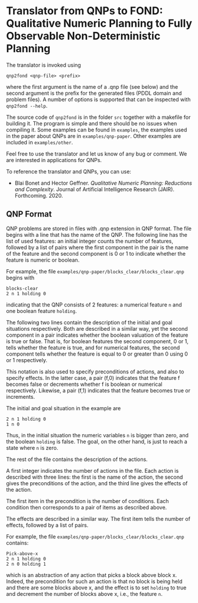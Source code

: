# Translator from QNPs to FOND: Qualitative Numeric Planning to Fully Observable Non-Deterministic Planning

The translator is invoked using

```
qnp2fond <qnp-file> <prefix>
```

where the first argument is the name of a .qnp file (see below)
and the second argument is the prefix for the generated files 
(PDDL domain and problem files). A number of options is supported 
that can be inspected with ``qnp2fond --help``.

The source code of ``qnp2fond`` is in the folder ``src`` together with a makefile for building it.
The program is simple and there should be no issues when compiling it. Some examples can be
found in ``examples``, the examples used in the paper about QNPs are in ``examples/qnp-paper``.
Other examples are included in ``examples/other``.

Feel free to use the translator and let us know of any bug or comment.
We are interested in applications for QNPs.

To reference the translator and QNPs, you can use:

- Blai Bonet and Hector Geffner. *Qualitative Numeric Planning: Reductions and Complexity*. Journal of Artificial Intelligence Research (JAIR). Forthcoming. 2020.


## QNP Format

QNP problems are stored in files with .qnp extension in QNP format.
The file begins with a line that has the name of the QNP. The
following line has the list of used features: an initial integer
counts the number of features, followed by a list of pairs
where the first component in the pair is the name of the feature and the
second component is 0 or 1 to indicate whether the feature is numeric or boolean.

For example, the file ```examples/qnp-paper/blocks_clear/blocks_clear.qnp``` begins with

```
blocks-clear
2 n 1 holding 0
```

indicating that the QNP consists of 2 features: a numerical
feature ```n``` and one boolean feature ```holding```.

The following two lines contain the description of the initial and
goal situations respectively. Both are described in a similar way,
yet the second component in a pair indicates whether the boolean
valuation of the feature is true or false. That is, for boolean
features the second component, 0 or 1, tells whether the feature
is true, and for numerical features, the second component tells
whether the feature is equal to 0 or greater than 0 using 0 or 1
respectively.

This notation is also used to specify preconditions of actions,
and also to specify effects. In the latter case, a pair (f,0)
indicates that the feature f becomes false or decrements whether
f is boolean or numerical respectively. Likewise, a pair (f,1)
indicates that the feature becomes true or increments.

The initial and goal situation in the example are

```
2 n 1 holding 0
1 n 0
```

Thus, in the initial situation the numeric variables ``n`` is bigger
than zero, and the boolean ``holding`` is false. The goal, on the
other hand, is just to reach a state where ``n`` is zero.

The rest of the file contains the description of the actions.

A first integer indicates the number of actions in the file.
Each action is described with three lines: the first is the
name of the action, the second gives the preconditions of the
action, and the third line gives the effects of the action.

The first item in the precondition is the number of conditions.
Each condition then corresponds to a pair of items as described above.

The effects are described in a similar way. The first item
tells the number of effects, followed by a list of pairs.

For example, the file ```examples/qnp-paper/blocks_clear/blocks_clear.qnp``` contains:

```
Pick-above-x
2 n 1 holding 0
2 n 0 holding 1
```

which is an abstraction of any action that picks a block above block x.
Indeed, the precondition for such an action is that no block is being held and
there are some blocks above x, and the effect is to set ``holding`` to true
and decrement the number of blocks above x, i.e., the feature ``n``.




